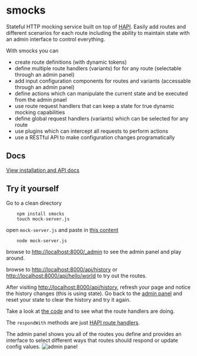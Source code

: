 smocks
=======================

Stateful HTTP mocking service built on top of [HAPI](http://hapijs.com/).  Easily add routes and different scenarios for each route including the ability to maintain state with an admin interface to control everything.

With smocks you can

* create route definitions (with dynamic tokens)
* define multiple route handlers (variants) for for any route (selectable through an admin panel)
* add input configuration components for routes and variants (accessable through an admin panel)
* define actions which can manipulate the current state and be executed from the admin pnael
* use route request handlers that can keep a state for true dynamic mocking capabilities
* define global request handlers (variants) which can be selected for any route
* use plugins which can intercept all requests to perform actions
* use a RESTful API to make configuration changes programatically


Docs
-----------------------
[View installation and API docs](http://jhudson8.github.io/fancydocs/index.html#project/jhudson8/smocks)


Try it yourself
-----------------------
Go to a clean directory
```
    npm install smocks
    touch mock-server.js
```
open ```mock-server.js``` and paste in [this content](https://raw.githubusercontent.com/jhudson8/smocks/master/examples/main.js)
```
    node mock-server.js
```
browse to [http://localhost:8000/_admin](http://localhost:8000/_admin) to see the admin panel and play around.

browse to [http://localhost:8000/api/history](http://localhost:8000/api/history) or [http://localhost:8000/api/hello/world](http://localhost:8000/api/hello/world) to try out the routes.

After visiting [http://localhost:8000/api/history](http://localhost:8000/api/history), refresh your page and notice the history changes (this is using state).  Go back to the [admin panel](http://localhost:8000/_admin) and reset your state to clear the history and try it again.

Take a look at [the code](https://github.com/jhudson8/smocks/tree/master/examples/main.js) and to see what the route handlers are doing.

The ```respondWith``` methods are just [HAPI route handlers](http://hapijs.com/api#route-handler).

The admin panel shows you all of the routes you define and provides an interface to select different ways that routes should respond or update config values.
![admin panel](http://jhudson8.github.io/smocks/images/main-admin-panel-example.png)
